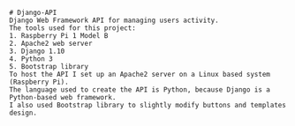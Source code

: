 	# Django-API
	Django Web Framework API for managing users activity.
	The tools used for this project:
	1. Raspberry Pi 1 Model B
	2. Apache2 web server
	3. Django 1.10
	4. Python 3
	5. Bootstrap library
	To host the API I set up an Apache2 server on a Linux based system (Raspberry Pi). 
	The language used to create the API is Python, because Django is a Python-based web framework. 
	I also used Bootstrap library to slightly modify buttons and templates design.
